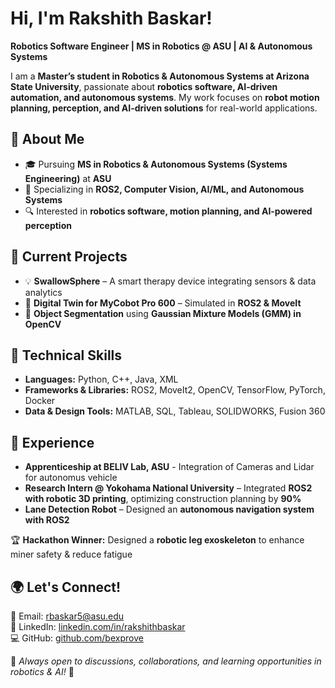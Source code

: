 # Hi, I'm Rakshith Baskar!  

**Robotics Software Engineer | MS in Robotics @ ASU | AI & Autonomous Systems**  

I am a **Master’s student in Robotics & Autonomous Systems at Arizona State University**, passionate about **robotics software, AI-driven automation, and autonomous systems**. My work focuses on **robot motion planning, perception, and AI-driven solutions** for real-world applications.  

## 🔹 About Me  
- 🎓 Pursuing **MS in Robotics & Autonomous Systems (Systems Engineering)** at **ASU**  
- 🤖 Specializing in **ROS2, Computer Vision, AI/ML, and Autonomous Systems**  
- 🔍 Interested in **robotics software, motion planning, and AI-powered perception**  

## 🔹 Current Projects  
- 💡 **SwallowSphere** – A smart therapy device integrating sensors & data analytics  
- 🎯 **Digital Twin for MyCobot Pro 600** – Simulated in **ROS2 & MoveIt**  
- 🔬 **Object Segmentation** using **Gaussian Mixture Models (GMM) in OpenCV**  

## 🔹 Technical Skills  
- **Languages:** Python, C++, Java, XML  
- **Frameworks & Libraries:** ROS2, MoveIt2, OpenCV, TensorFlow, PyTorch, Docker  
- **Data & Design Tools:** MATLAB, SQL, Tableau, SOLIDWORKS, Fusion 360  

## 🔹 Experience  
 - **Apprenticeship at BELIV Lab, ASU** - Integration of Cameras and Lidar for autonomus vehicle
 - **Research Intern @ Yokohama National University** – Integrated **ROS2 with robotic 3D printing**, optimizing construction planning by **90%**  
 - **Lane Detection Robot** – Designed an **autonomous navigation system with ROS2**  

🏆 **Hackathon Winner:** Designed a **robotic leg exoskeleton** to enhance miner safety & reduce fatigue  

## 🌍 Let's Connect!  
📧 Email: [rbaskar5@asu.edu](mailto:rbaskar5@asu.edu)  
🔗 LinkedIn: [linkedin.com/in/rakshithbaskar](http://linkedin.com/in/rakshithbaskar)  
💻 GitHub: [github.com/bexprove](http://github.com/bexprove)  

📌 *Always open to discussions, collaborations, and learning opportunities in robotics & AI!* 🚀
